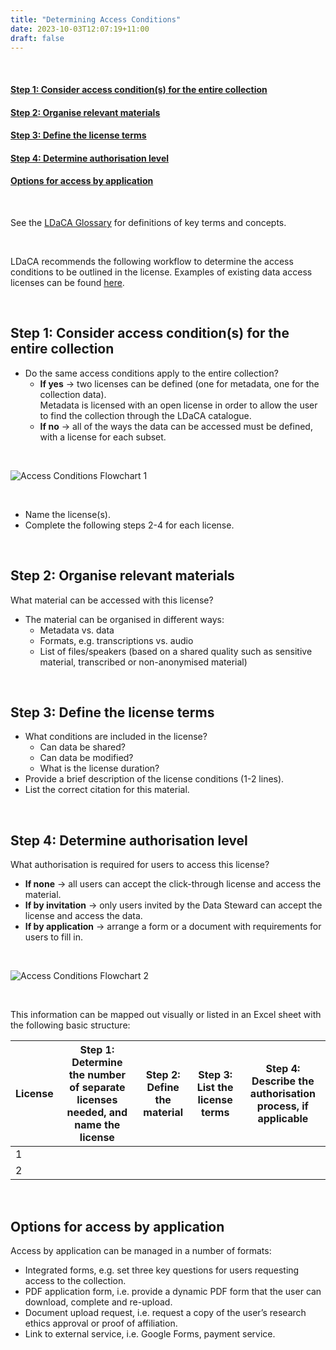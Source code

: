 ```yaml
---
title: "Determining Access Conditions"
date: 2023-10-03T12:07:19+11:00
draft: false
---
```


<br>

#### [Step 1: Consider access condition(s) for the entire collection](#step-1-consider-access-conditions-for-the-entire-collection)
#### [Step 2: Organise relevant materials](#step-2-organise-relevant-materials)
#### [Step 3: Define the license terms](#step-3-define-the-license-terms)
#### [Step 4: Determine authorisation level](#step-4-determine-authorisation-level)
#### [Options for access by application](#options-for-access-by-application)

<br>

See the [LDaCA Glossary](https://docs.ldaca.edu.au/other-resources/glossary/) for definitions of key terms and concepts.

<br>

LDaCA recommends the following workflow to determine the access conditions to be outlined in the license. Examples of existing data access licenses can be found [here](https://docs.ldaca.edu.au/licenses/).

<br>

## Step 1: Consider access condition(s) for the entire collection

- Do the same access conditions apply to the entire collection?
  - __If yes__ → two licenses can be defined (one for metadata, one for the collection data).<br>
  Metadata is licensed with an open license in order to allow the user to find the collection through the LDaCA catalogue.
  - __If no__ → all of the ways the data can be accessed must be defined, with a license for each subset.

<br>

![Access Conditions Flowchart 1](/AccessConditions_Flow1.jpg)

<br>

- Name the license(s).
- Complete the following steps 2-4 for each license.

<br>

## Step 2: Organise relevant materials

What material can be accessed with this license?
- The material can be organised in different ways:
  - Metadata vs. data
  - Formats, e.g. transcriptions vs. audio
  - List of files/speakers (based on a shared quality such as sensitive material, transcribed or non-anonymised material)

<br>

## Step 3: Define the license terms

- What conditions are included in the license?
  - Can data be shared?
  - Can data be modified?
  - What is the license duration?
- Provide a brief description of the license conditions (1-2 lines).
- List the correct citation for this material.

<br>

## Step 4: Determine authorisation level

What authorisation is required for users to access this license?
- __If none__ → all users can accept the click-through license and access the material.
- __If by invitation__ → only users invited by the Data Steward can accept the license and access the data.
- __If by application__ → arrange a form or a document with requirements for users to fill in.

<br>

![Access Conditions Flowchart 2](/AccessConditions_Flow2.jpg)

<br>

This information can be mapped out visually or listed in an Excel sheet with the following basic structure:

License | Step 1: Determine the number of separate licenses needed, and name the license | Step 2: Define the material | Step 3: List the license terms | Step 4: Describe the authorisation process, if applicable |
--- | --- | --- | --- | ---
1 | | | |
2 | | | |

<br>

## Options for access by application

Access by application can be managed in a number of formats:
- Integrated forms, e.g. set three key questions for users requesting access to the collection.
- PDF application form, i.e. provide a dynamic PDF form that the user can download, complete and re-upload.
- Document upload request, i.e. request a copy of the user’s research ethics approval or proof of affiliation.
- Link to external service, i.e. Google Forms, payment service.